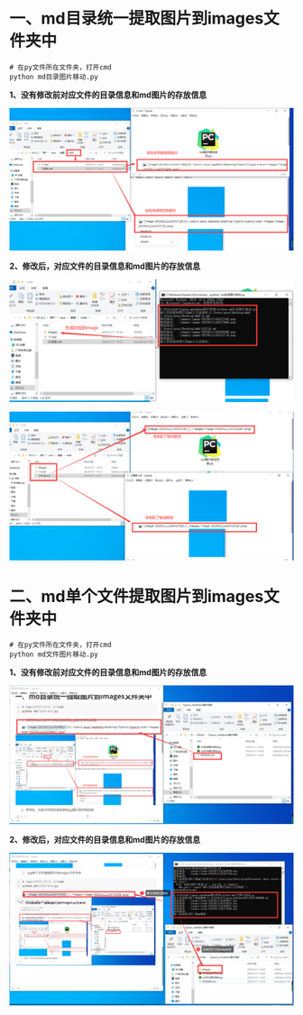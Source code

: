 

# 一、md目录统一提取图片到images文件夹中

```she
# 在py文件所在文件夹，打开cmd
python md目录图片移动.py
```

**1、没有修改前对应文件的目录信息和md图片的存放信息**

![image-20230111143208617](./images/image-20230111143208617.png)

**2、修改后，对应文件的目录信息和md图片的存放信息**

![image-20230111143326825](./images/image-20230111143326825.png)

![image-20230111143436831](./images/image-20230111143436831.png)

# 二、md单个文件提取图片到images文件夹中

```she
# 在py文件所在文件夹，打开cmd
python md文件图片移动.py
```

**1、没有修改前对应文件的目录信息和md图片的存放信息**

![image-20230111143724595](./images/image-20230111143724595.png)

**2、修改后，对应文件的目录信息和md图片的存放信息**

![image-20230111144114308](./images/image-20230111144114308.png)
